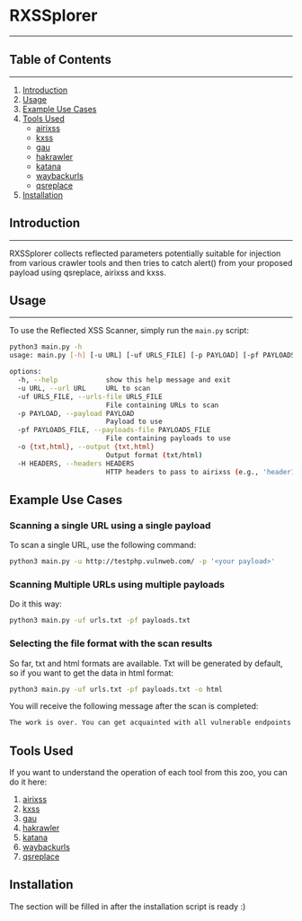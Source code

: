 # RXSSplorer
-----------------

## Table of Contents
-----------------

1. [Introduction](#introduction)
2. [Usage](#usage)
3. [Example Use Cases](#example-use-cases)
4. [Tools Used](#tools-used)
   * [airixss](#airixss)
   * [kxss](#kxss)
   * [gau](#gau)
   * [hakrawler](#hakrawler)
   * [katana](#katana)
   * [waybackurls](#waybackurls)
   * [qsreplace](#waybackurls)
5. [Installation](#installation)

## Introduction
---------------

RXSSplorer collects reflected parameters potentially suitable for injection from various crawler tools and then tries to catch alert() from your proposed payload using qsreplace, airixss and kxss.

## Usage
-----

To use the Reflected XSS Scanner, simply run the `main.py` script:

```bash
python3 main.py -h                                   
usage: main.py [-h] [-u URL] [-uf URLS_FILE] [-p PAYLOAD] [-pf PAYLOADS_FILE] [-o {txt,html}] [-H HEADERS]

options:
  -h, --help            show this help message and exit
  -u URL, --url URL     URL to scan
  -uf URLS_FILE, --urls-file URLS_FILE
                        File containing URLs to scan
  -p PAYLOAD, --payload PAYLOAD
                        Payload to use
  -pf PAYLOADS_FILE, --payloads-file PAYLOADS_FILE
                        File containing payloads to use
  -o {txt,html}, --output {txt,html}
                        Output format (txt/html)
  -H HEADERS, --headers HEADERS
                        HTTP headers to pass to airixss (e.g., 'header1: value1,header2: value2')
```

## Example Use Cases

### Scanning a single URL using a single payload

To scan a single URL, use the following command:
```bash
python3 main.py -u http://testphp.vulnweb.com/ -p '<your payload>'
```

### Scanning Multiple URLs using multiple payloads

Do it this way:
```bash
python3 main.py -uf urls.txt -pf payloads.txt
```

### Selecting the file format with the scan results

So far, txt and html formats are available. Txt will be generated by default, so if you want to get the data in html format:
```bash
python3 main.py -uf urls.txt -pf payloads.txt -o html
```
You will receive the following message after the scan is completed:
```bash
The work is over. You can get acquainted with all vulnerable endpoints here: results.{txt or html depending on your choice}
```

## Tools Used
If you want to understand the operation of each tool from this zoo, you can do it here:
1. [airixss](https://github.com/ferreiraklet/airixss)
2. [kxss](https://github.com/Emoe/kxss)
3. [gau](https://github.com/lc/gau)
4. [hakrawler](https://github.com/hakluke/hakrawler)
5. [katana](https://github.com/projectdiscovery/katana)
6. [waybackurls](https://github.com/tomnomnom/waybackurls)
7. [qsreplace](https://github.com/tomnomnom/qsreplace)

## Installation
The section will be filled in after the installation script is ready :)
